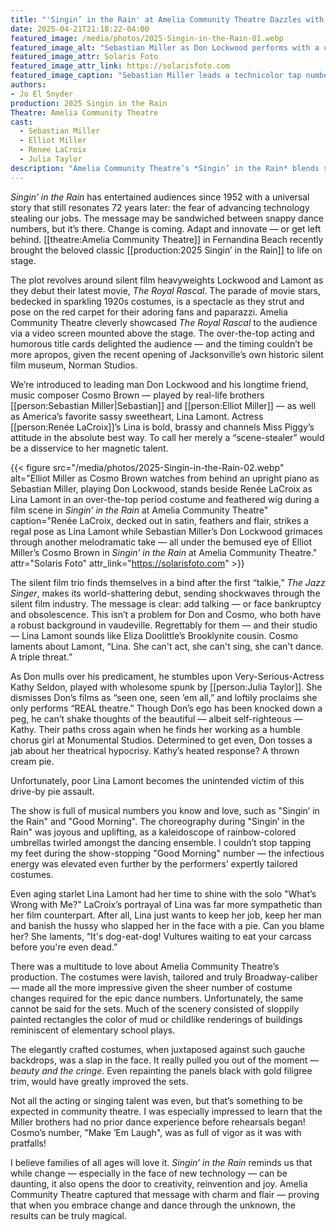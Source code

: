 ```yaml
---
title: "'Singin’ in the Rain' at Amelia Community Theatre Dazzles with Heart, Humor and High-Stepping Nostalgia"
date: 2025-04-21T21:18:22-04:00
featured_image: /media/photos/2025-Singin-in-the-Rain-01.webp
featured_image_alt: "Sebastian Miller as Don Lockwood performs with a colorful ensemble holding rainbow umbrellas in *Singin’ in the Rain* at Amelia Community Theatre"
featured_image_attr: Solaris Foto
featured_image_attr_link: https://solarisfoto.com
featured_image_caption: "Sebastian Miller leads a technicolor tap number as Don Lockwood, surrounded by a chorus of dancers twirling rainbow umbrellas in a dazzling scene from *Singin’ in the Rain* at Amelia Community Theatre."
authors: 
- Jo El Snyder
production: 2025 Singin in the Rain
Theatre: Amelia Community Theatre
cast: 
  - Sebastian Miller
  - Elliot Miller
  - Renee LaCroix
  - Julia Taylor
description: "Amelia Community Theatre’s *Singin’ in the Rain* blends sharp wit, classic choreography and a timely message about reinvention."
---
```

*Singin’ in the Rain* has entertained audiences since 1952 with a universal story that still resonates 72 years later: the fear of advancing technology stealing our jobs. The message may be sandwiched between snappy dance numbers, but it’s there. Change is coming. Adapt and innovate — or get left behind. [[theatre:Amelia Community Theatre]] in Fernandina Beach recently brought the beloved classic [[production:2025 Singin’ in the Rain]] to life on stage.

The plot revolves around silent film heavyweights Lockwood and Lamont as they debut their latest movie, *The Royal Rascal*. The parade of movie stars, bedecked in sparkling 1920s costumes, is a spectacle as they strut and pose on the red carpet for their adoring fans and paparazzi. Amelia Community Theatre cleverly showcased *The Royal Rascal* to the audience via a video screen mounted above the stage. The over-the-top acting and humorous title cards delighted the audience — and the timing couldn’t be more apropos, given the recent opening of Jacksonville’s own historic silent film museum, Norman Studios.

We’re introduced to leading man Don Lockwood and his longtime friend, music composer Cosmo Brown — played by real-life brothers [[person:Sebastian Miller|Sebastian]] and [[person:Elliot Miller]] — as well as America’s favorite sassy sweetheart, Lina Lamont. Actress [[person:Renée LaCroix]]’s Lina is bold, brassy and channels Miss Piggy’s attitude in the absolute best way. To call her merely a “scene-stealer” would be a disservice to her magnetic talent.

{{< figure src="/media/photos/2025-Singin-in-the-Rain-02.webp" alt="Elliot Miller as Cosmo Brown watches from behind an upright piano as Sebastian Miller, playing Don Lockwood, stands beside Renée LaCroix as Lina Lamont in an over-the-top period costume and feathered wig during a film scene in *Singin’ in the Rain* at Amelia Community Theatre" caption="Renée LaCroix, decked out in satin, feathers and flair, strikes a regal pose as Lina Lamont while Sebastian Miller’s Don Lockwood grimaces through another melodramatic take — all under the bemused eye of Elliot Miller’s Cosmo Brown in *Singin’ in the Rain* at Amelia Community Theatre." attr="Solaris Foto" attr_link="https://solarisfoto.com" >}}

The silent film trio finds themselves in a bind after the first “talkie,” *The Jazz Singer*, makes its world-shattering debut, sending shockwaves through the silent film industry. The message is clear: add talking — or face bankruptcy and obsolescence. This isn’t a problem for Don and Cosmo, who both have a robust background in vaudeville. Regrettably for them — and their studio — Lina Lamont sounds like Eliza Doolittle’s Brooklynite cousin. Cosmo laments about Lamont, “Lina. She can't act, she can't sing, she can't dance. A triple threat.”

As Don mulls over his predicament, he stumbles upon Very-Serious-Actress Kathy Seldon, played with wholesome spunk by [[person:Julia Taylor]]. She dismisses Don’s films as “seen one, seen ’em all,” and loftily proclaims she only performs “REAL theatre.” Though Don’s ego has been knocked down a peg, he can’t shake thoughts of the beautiful — albeit self-righteous — Kathy. Their paths cross again when he finds her working as a humble chorus girl at Monumental Studios. Determined to get even, Don tosses a jab about her theatrical hypocrisy. Kathy’s heated response? A thrown cream pie.

Unfortunately, poor Lina Lamont becomes the unintended victim of this drive-by pie assault.

The show is full of musical numbers you know and love, such as "Singin’ in the Rain" and "Good Morning". The choreography during "Singin’ in the Rain" was joyous and uplifting, as a kaleidoscope of rainbow-colored umbrellas twirled amongst the dancing ensemble. I couldn’t stop tapping my feet during the show-stopping "Good Morning" number — the infectious energy was elevated even further by the performers’ expertly tailored costumes.

Even aging starlet Lina Lamont had her time to shine with the solo "What’s Wrong with Me?" LaCroix’s portrayal of Lina was far more sympathetic than her film counterpart. After all, Lina just wants to keep her job, keep her man and banish the hussy who slapped her in the face with a pie. Can you blame her? She laments, “It's dog-eat-dog! Vultures waiting to eat your carcass before you're even dead.”

There was a multitude to love about Amelia Community Theatre’s production. The costumes were lavish, tailored and truly Broadway-caliber — made all the more impressive given the sheer number of costume changes required for the epic dance numbers. Unfortunately, the same cannot be said for the sets. Much of the scenery consisted of sloppily painted rectangles the color of mud or childlike renderings of buildings reminiscent of elementary school plays.

The elegantly crafted costumes, when juxtaposed against such gauche backdrops, was a slap in the face. It really pulled you out of the moment — *beauty and the cringe*. Even repainting the panels black with gold filigree trim, would have greatly improved the sets.

Not all the acting or singing talent was even, but that’s something to be expected in community theatre. I was especially impressed to learn that the Miller brothers had no prior dance experience before rehearsals began! Cosmo’s number, "Make ’Em Laugh", was as full of vigor as it was with pratfalls!

I believe families of all ages will love it. *Singin’ in the Rain* reminds us that while change — especially in the face of new technology — can be daunting, it also opens the door to creativity, reinvention and joy. Amelia Community Theatre captured that message with charm and flair — proving that when you embrace change and dance through the unknown, the results can be truly magical.